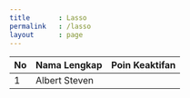 ```yaml
---
title		: Lasso
permalink	: /lasso
layout		: page
---
```


| No	| Nama Lengkap			| Poin Keaktifan |
| ---  	| ----------- 	  		| -------------- |
| 1 	| Albert Steven	  		|  |
